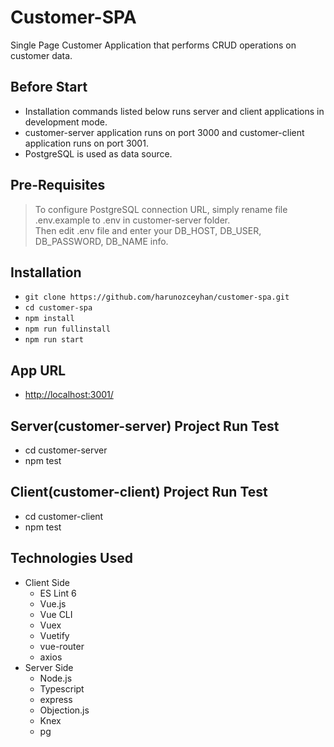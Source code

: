 # Customer-SPA

Single Page Customer Application that performs CRUD operations on customer data.

## Before Start

-   Installation commands listed below runs server and client applications in development mode.
-   customer-server application runs on port 3000 and customer-client application runs on port 3001.
-   PostgreSQL is used as data source.

## Pre-Requisites

> To configure PostgreSQL connection URL, simply rename file .env.example to .env in customer-server folder.  
> Then edit .env file and enter your DB_HOST, DB_USER, DB_PASSWORD, DB_NAME info.

## Installation

-   `git clone https://github.com/harunozceyhan/customer-spa.git`
-   `cd customer-spa`
-   `npm install`
-   `npm run fullinstall`
-   `npm run start`

## App URL

-   [http://localhost:3001/](http://localhost:3001/)

## Server(customer-server) Project Run Test

-   cd customer-server
-   npm test

## Client(customer-client) Project Run Test

-   cd customer-client
-   npm test

## Technologies Used

-   Client Side
    -   ES Lint 6
    -   Vue.js
    -   Vue CLI
    -   Vuex
    -   Vuetify
    -   vue-router
    -   axios
-   Server Side
    -   Node.js
    -   Typescript
    -   express
    -   Objection.js
    -   Knex
    -   pg
